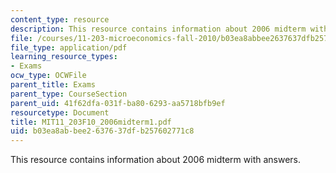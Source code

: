 ```yaml
---
content_type: resource
description: This resource contains information about 2006 midterm with answers.
file: /courses/11-203-microeconomics-fall-2010/b03ea8abbee2637637dfb257602771c8_MIT11_203F10_2006midterm1.pdf
file_type: application/pdf
learning_resource_types:
- Exams
ocw_type: OCWFile
parent_title: Exams
parent_type: CourseSection
parent_uid: 41f62dfa-031f-ba80-6293-aa5718bfb9ef
resourcetype: Document
title: MIT11_203F10_2006midterm1.pdf
uid: b03ea8ab-bee2-6376-37df-b257602771c8
---
```

This resource contains information about 2006 midterm with answers.

